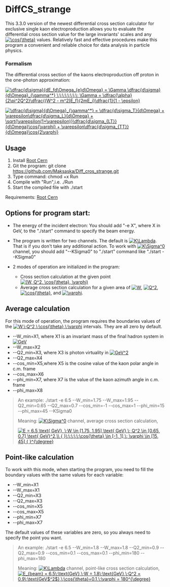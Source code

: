 # DiffCS_strange

This 3.3.0 version of the newest differential cross section calculator for exclusive single kaon electroproduction allows you to evaluate the differential cross section value for the large invariants' scales and any <a href="https://www.codecogs.com/eqnedit.php?latex=\cos{\theta}" target="_blank"><img src="https://latex.codecogs.com/gif.latex?\cos{\theta}" title="\cos{\theta}" /></a> values. Relatively fast and effective procedures make this program a convenient and reliable choice for data analysis in particle physics.

### Formalism 
The differential cross section of the kaons electroproduction off proton in the one-photon approximation:

<a href="https://www.codecogs.com/eqnedit.php?latex=\dfrac{d\sigma}{dE_fd\Omega_{e}d\Omega}&space;=&space;\Gamma&space;\dfrac{d\sigma}{d\Omega}_{\gamma^*}&space;\;\;\;\;\;\;\;\;&space;\Gamma&space;=&space;\dfrac{\alpha}{2\pi^2Q^2}\dfrac{(W^2&space;-&space;m^2)E_f}{2mE_i}\dfrac{1}{1&space;-&space;\epsilon}" target="_blank"><img src="https://latex.codecogs.com/gif.latex?\dfrac{d\sigma}{dE_fd\Omega_{e}d\Omega}&space;=&space;\Gamma&space;\dfrac{d\sigma}{d\Omega}_{\gamma^*}&space;\;\;\;\;\;\;\;\;&space;\Gamma&space;=&space;\dfrac{\alpha}{2\pi^2Q^2}\dfrac{(W^2&space;-&space;m^2)E_f}{2mE_i}\dfrac{1}{1&space;-&space;\epsilon}" title="\dfrac{d\sigma}{dE_fd\Omega_{e}d\Omega} = \Gamma \dfrac{d\sigma}{d\Omega}_{\gamma^*} \;\;\;\;\;\;\;\; \Gamma = \dfrac{\alpha}{2\pi^2Q^2}\dfrac{(W^2 - m^2)E_f}{2mE_i}\dfrac{1}{1 - \epsilon}" /></a>

<a href="https://www.codecogs.com/eqnedit.php?latex=\dfrac{d\sigma}{d\Omega}_{\gamma^*}&space;=&space;\dfrac{d\sigma_T}{d\Omega}&space;&plus;&space;\varepsilon\dfrac{d\sigma_L}{d\Omega}&space;&plus;&space;\sqrt{\varepsilon(1&plus;\varepsilon)}\dfrac{d\sigma_{LT}}{d\Omega}\cos{\varphi}&space;&plus;&space;\varepsilon\dfrac{d\sigma_{TT}}{d\Omega}\cos{2\varphi}" target="_blank"><img src="https://latex.codecogs.com/gif.latex?\dfrac{d\sigma}{d\Omega}_{\gamma^*}&space;=&space;\dfrac{d\sigma_T}{d\Omega}&space;&plus;&space;\varepsilon\dfrac{d\sigma_L}{d\Omega}&space;&plus;&space;\sqrt{\varepsilon(1&plus;\varepsilon)}\dfrac{d\sigma_{LT}}{d\Omega}\cos{\varphi}&space;&plus;&space;\varepsilon\dfrac{d\sigma_{TT}}{d\Omega}\cos{2\varphi}" title="\dfrac{d\sigma}{d\Omega}_{\gamma^*} = \dfrac{d\sigma_T}{d\Omega} + \varepsilon\dfrac{d\sigma_L}{d\Omega} + \sqrt{\varepsilon(1+\varepsilon)}\dfrac{d\sigma_{LT}}{d\Omega}\cos{\varphi} + \varepsilon\dfrac{d\sigma_{TT}}{d\Omega}\cos{2\varphi}" /></a>

## Usage
1. Install [Root Cern](https://root.cern.ch/building-root)
2. Git the program: git clone https://github.com/Maksaska/Diff_cros_strange.git
3. Type command: chmod +x Run
4. Compile with "Run",i.e. ./Run
5. Start the compiled file with ./start

Requirements: [Root Cern](https://root.cern/)

## Options for program start:
* The energy of the incident electron:
You should add "-e X", where X in GeV, to the "./start" command to specify the beam energy.
* The program is written for two channels. The default is <a href="https://www.codecogs.com/eqnedit.php?latex=K\Lambda" target="_blank"><img src="https://latex.codecogs.com/gif.latex?K\Lambda" title="K\Lambda" /></a>. That is if you don't take any additional action.
To work with <a href="https://www.codecogs.com/eqnedit.php?latex=K\Sigma^0" target="_blank"><img src="https://latex.codecogs.com/gif.latex?K\Sigma^0" title="K\Sigma^0" /></a> channel, you should add "--KSigma0" to "./start" command like "./start --KSigma0"

* 2 modes of operation are initialized in the program:
  * Cross section calculation at the given point <a href="https://www.codecogs.com/eqnedit.php?latex=(W,&space;Q^2,&space;\cos{\theta},&space;\varphi)" target="_blank"><img src="https://latex.codecogs.com/gif.latex?(W,&space;Q^2,&space;\cos{\theta},&space;\varphi)" title="(W, Q^2, \cos{\theta}, \varphi)" /></a>
  * Average cross section calculation for a given area of <a href="https://www.codecogs.com/eqnedit.php?latex=W" target="_blank"><img src="https://latex.codecogs.com/gif.latex?W" title="W" /></a>, <a href="https://www.codecogs.com/eqnedit.php?latex=Q^2" target="_blank"><img src="https://latex.codecogs.com/gif.latex?Q^2" title="Q^2" /></a>, <a href="https://www.codecogs.com/eqnedit.php?latex=\cos{\theta}" target="_blank"><img src="https://latex.codecogs.com/gif.latex?\cos{\theta}" title="\cos{\theta}" /></a>, and <a href="https://www.codecogs.com/eqnedit.php?latex=\varphi" target="_blank"><img src="https://latex.codecogs.com/gif.latex?\varphi" title="\varphi" /></a>. 

## Average calculation
For this mode of operation, the program requires the boundaries values of the <a href="https://www.codecogs.com/eqnedit.php?latex=W,\;Q^2,\;\cos{\theta},\;\varphi" target="_blank"><img src="https://latex.codecogs.com/gif.latex?W,\;Q^2,\;\cos{\theta},\;\varphi" title="W,\;Q^2,\;\cos{\theta},\;\varphi" /></a> intervals. They are all zero by default.
* --W_min=X1, where X1 is an invariant mass of the final hadron system in <a href="https://www.codecogs.com/eqnedit.php?latex=GeV" target="_blank"><img src="https://latex.codecogs.com/gif.latex?GeV" title="GeV" /></a>
* --W_max=X2
* --Q2_min=X3, where X3 is photon virtuality in <a href="https://www.codecogs.com/eqnedit.php?latex=GeV^2" target="_blank"><img src="https://latex.codecogs.com/gif.latex?GeV^2" title="GeV^2" /></a>
* --Q2_max=X4
* --cos_min=X5,where X5 is the cosine value of the kaon polar angle in c.m. frame
* --cos_max=X6
* --phi_min=X7, where X7 is the value of the kaon azimuth angle in c.m. frame
* --phi_max=X8

> An example: ./start -e 6.5 --W_min=1.75 --W_max=1.95 --Q2_min=0.65 --Q2_max=0.7 --cos_min=-1 --cos_max=1 --phi_min=15 --phi_max=45 --KSigma0
> 
> Meaning: <a href="https://www.codecogs.com/eqnedit.php?latex=K\Sigma^0" target="_blank"><img src="https://latex.codecogs.com/gif.latex?K\Sigma^0" title="K\Sigma^0" /></a> channel, average cross section calculation, 
> 
> <a href="https://www.codecogs.com/eqnedit.php?latex=E&space;=&space;6.5&space;\text{&space;GeV},&space;\;W&space;\in&space;[1.75,&space;1.95]&space;\text{&space;GeV},\;&space;Q^2&space;\in&space;[0.65,&space;0.7]&space;\text{&space;GeV}^2,\\&space;{&space;}\;\;\;\;\;\cos{\theta}&space;\in&space;[-1,&space;1],\;&space;\varphi&space;\in&space;[15,&space;45]&space;{&space;}^{\degree}" target="_blank"><img src="https://latex.codecogs.com/gif.latex?E&space;=&space;6.5&space;\text{&space;GeV},&space;\;W&space;\in&space;[1.75,&space;1.95]&space;\text{&space;GeV},\;&space;Q^2&space;\in&space;[0.65,&space;0.7]&space;\text{&space;GeV}^2,\\&space;{&space;}\;\;\;\;\;\cos{\theta}&space;\in&space;[-1,&space;1],\;&space;\varphi&space;\in&space;[15,&space;45]&space;{&space;}^{\degree}" title="E = 6.5 \text{ GeV}, \;W \in [1.75, 1.95] \text{ GeV},\; Q^2 \in [0.65, 0.7] \text{ GeV}^2,\\ { }\;\;\;\;\;\cos{\theta} \in [-1, 1],\; \varphi \in [15, 45] { }^{\degree}" /></a>

## Point-like calculation
To work with this mode, when starting the program, you need to fill the boundary values with the same values for each variable:
* --W_min=X1
* --W_max=X1
* --Q2_min=X3
* --Q2_max=X3
* --cos_min=X5
* --cos_max=X5
* --phi_min=X7
* --phi_max=X7

The default values of these variables are zero, so you always need to specify the point you want.
 
> An example: ./start -e 6.5 --W_min=1.8 --W_max=1.8 --Q2_min=0.9 --Q2_max=0.9 --cos_min=0.1 --cos_max=0.1 --phi_min=180 --phi_max=180
> 
> Meaning: <a href="https://www.codecogs.com/eqnedit.php?latex=K\Lambda" target="_blank"><img src="https://latex.codecogs.com/gif.latex?K\Lambda" title="K\Lambda" /></a> channel, point-like cross section calculation, <a href="https://www.codecogs.com/eqnedit.php?latex=E_{beam}&space;=&space;6.5\;\text{GeV},\;W&space;=&space;1.8\;\text{GeV},\;Q^2&space;=&space;0.9\;\text{GeV$^2$},\;\cos{\theta}=0.1,\;\varphi&space;=&space;180^{\degree}" target="_blank"><img src="https://latex.codecogs.com/gif.latex?E_{beam}&space;=&space;6.5\;\text{GeV},\;W&space;=&space;1.8\;\text{GeV},\;Q^2&space;=&space;0.9\;\text{GeV$^2$},\;\cos{\theta}=0.1,\;\varphi&space;=&space;180^{\degree}" title="E_{beam} = 6.5\;\text{GeV},\;W = 1.8\;\text{GeV},\;Q^2 = 0.9\;\text{GeV$^2$},\;\cos{\theta}=0.1,\;\varphi = 180^{\degree}" /></a>
